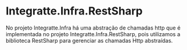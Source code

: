 # Integratte.Infra.RestSharp
No projeto Integratte.Infra há uma abstração de chamadas http que é implementada no projeto Integratte.Infra.RestSharp, pois utilizamos a biblioteca RestSharp para gerenciar as chamadas Http abstraídas.